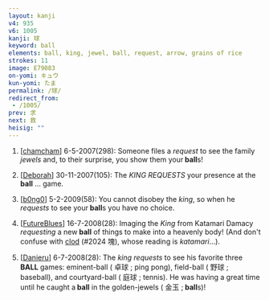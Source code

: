 ```yaml
---
layout: kanji
v4: 935
v6: 1005
kanji: 球
keyword: ball
elements: ball, king, jewel, ball, request, arrow, grains of rice
strokes: 11
image: E79083
on-yomi: キュウ
kun-yomi: たま
permalink: /球/
redirect_from:
 - /1005/
prev: 求
next: 救
heisig: ""
---
```


1) [<a href="http://kanji.koohii.com/profile/chamcham">chamcham</a>] 6-5-2007(298): Someone files a <em>request</em> to see the family <em>jewels</em> and, to their surprise, you show them your<strong> ball</strong>s!

2) [<a href="http://kanji.koohii.com/profile/Deborah">Deborah</a>] 30-11-2007(105): The <em>KING REQUESTS</em> your presence at the<strong> ball</strong> ... game.

3) [<a href="http://kanji.koohii.com/profile/b0ng0">b0ng0</a>] 5-2-2009(58): You cannot disobey the <em>king</em>, so when he <em>requests</em> to see your<strong> ball</strong>s you have no choice.

4) [<a href="http://kanji.koohii.com/profile/FutureBlues">FutureBlues</a>] 16-7-2008(28): Imaging the <em>King</em> from Katamari Damacy <em>requesting</em> a new<strong> ball</strong> of things to make into a heavenly body! (And don&#039;t confuse with <a href="../v4/2024.html">clod</a> (#2024 塊), whose reading is <em>katamari</em>...).

5) [<a href="http://kanji.koohii.com/profile/Danieru">Danieru</a>] 6-7-2008(28): The <em>king requests</em> to see his favorite three<strong> BALL</strong> games: eminent-ball ( 卓球 ; ping pong), field-ball ( 野球 ; baseball), and courtyard-ball ( 庭球 ; tennis). He was having a great time until he caught a<strong> ball</strong> in the golden-jewels ( 金玉 ;<strong> ball</strong>s)!

